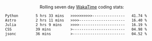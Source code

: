 <p align="center">Rolling seven day <a href="https://wakatime.com/@syrkis"/>WakaTime</a> coding stats:</p>
<!--START_SECTION:waka-->

```txt
Python        5 hrs 33 mins   >>>>>>>>>>---------------   41.74 %
Astro         2 hrs 11 mins   >>>>---------------------   16.40 %
Julia         2 hrs 9 mins    >>>>---------------------   16.19 %
CSS           39 mins         >------------------------   04.98 %
jsonc         36 mins         >------------------------   04.52 %
```

<!--END_SECTION:waka-->

